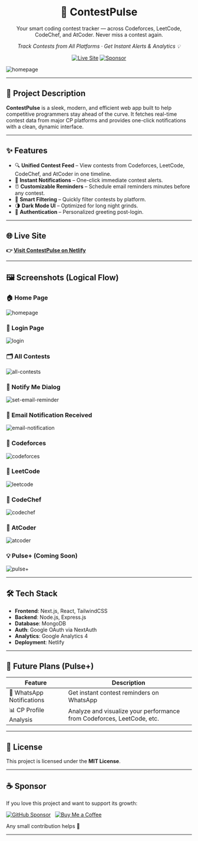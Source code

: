 <h1 align="center">🚀 ContestPulse</h1>
<p align="center">Your smart coding contest tracker — across Codeforces, LeetCode, CodeChef, and AtCoder. Never miss a contest again.</p>

<p align="center"><i>Track Contests from All Platforms · Get Instant Alerts & Analytics 💡</i></p>

<p align="center">
  <a href="https://contestpulse-chaitanya21kr.netlify.app"><img src="https://img.shields.io/badge/Live-Site-green?style=for-the-badge&logo=netlify" alt="Live Site" /></a>
  <a href="https://github.com/sponsors/chaitanya21kumar"><img src="https://img.shields.io/badge/Sponsor-💖-ff69b4.svg?style=for-the-badge" alt="Sponsor"></a>
</p>

![homepage](./homepage.png)

---

## 🚀 Project Description

**ContestPulse** is a sleek, modern, and efficient web app built to help competitive programmers stay ahead of the curve. It fetches real-time contest data from major CP platforms and provides one-click notifications with a clean, dynamic interface.

---

## ✨ Features

- 🔍 **Unified Contest Feed** – View contests from Codeforces, LeetCode, CodeChef, and AtCoder in one timeline.  
- 🚨 **Instant Notifications** – One-click immediate contest alerts.  
- ⏰ **Customizable Reminders** – Schedule email reminders minutes before any contest.  
- 🧠 **Smart Filtering** – Quickly filter contests by platform.  
- 🌗 **Dark Mode UI** – Optimized for long night grinds.  
- 🔐 **Authentication** – Personalized greeting post-login.

---

## 🌐 Live Site

**👉 [Visit ContestPulse on Netlify](https://contestpulse-chaitanya21kr.netlify.app)**

---

## 🖼️ Screenshots (Logical Flow)

### 🏠 Home Page
![homepage](./homepage.png)

### 🔐 Login Page
![login](./login.png)

### 🗂️ All Contests
![all-contests](./all-contests.png)

### 🔔 Notify Me Dialog  
![set-email-reminder](./set-email-reminder.png)

### 📧 Email Notification Received  
![email-notification](./email-notification.png)

### 💪 Codeforces
![codeforces](./codeforces.png)

### 🧠 LeetCode
![leetcode](./leetcode.png)

### 🍛 CodeChef
![codechef](./codechef.png)

### 🥷 AtCoder
![atcoder](./atcoder.png)

### 💡 Pulse+ (Coming Soon)
![pulse+](./pulse+.png)

---

## 🛠️ Tech Stack

- **Frontend**: Next.js, React, TailwindCSS  
- **Backend**: Node.js, Express.js  
- **Database**: MongoDB  
- **Auth**: Google OAuth via NextAuth  
- **Analytics**: Google Analytics 4  
- **Deployment**: Netlify

---

## 🔮 Future Plans (Pulse+)

| Feature                    | Description                                                               |
|----------------------------|---------------------------------------------------------------------------|
| 📱 WhatsApp Notifications   | Get instant contest reminders on WhatsApp                                 |
| 📊 CP Profile Analysis      | Analyze and visualize your performance from Codeforces, LeetCode, etc.    |

---

## 📜 License

This project is licensed under the **MIT License**.

---

## ☕ Sponsor

If you love this project and want to support its growth:

<p align="left">
  <a href="https://github.com/sponsors/chaitanya21kumar"><img src="https://img.shields.io/badge/GitHub-💖%20Sponsor-orange?style=for-the-badge&logo=githubsponsors&logoColor=white" alt="GitHub Sponsor" /></a>
  &nbsp;
  <a href="https://buymeacoffee.com/chaitanya21kr"><img src="https://img.shields.io/badge/Buy%20Me%20A-Coffee-orange?style=for-the-badge&logo=buymeacoffee&logoColor=white" alt="Buy Me a Coffee" /></a>
</p>

Any small contribution helps 💛 

---
